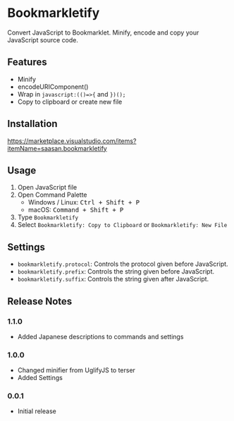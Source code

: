# Bookmarkletify

Convert JavaScript to Bookmarklet.
Minify, encode and copy your JavaScript source code.

## Features

- Minify
- encodeURIComponent()
- Wrap in `javascript:(()=>{` and `})();`
- Copy to clipboard or create new file

## Installation

<https://marketplace.visualstudio.com/items?itemName=saasan.bookmarkletify>

## Usage

1. Open JavaScript file
1. Open Command Palette
   - Windows / Linux: <kbd>Ctrl + Shift + P</kbd>
   - macOS: <kbd>Command + Shift + P</kbd>
1. Type `Bookmarkletify`
1. Select `Bookmarkletify: Copy to Clipboard` or `Bookmarkletify: New File`

## Settings

- `bookmarkletify.protocol`: Controls the protocol given before JavaScript.
- `bookmarkletify.prefix`: Controls the string given before JavaScript.
- `bookmarkletify.suffix`: Controls the string given after JavaScript.

## Release Notes

### 1.1.0

- Added Japanese descriptions to commands and settings

### 1.0.0

- Changed minifier from UglifyJS to terser
- Added Settings

### 0.0.1

- Initial release
